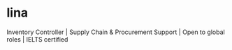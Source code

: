 # lina
Inventory Controller | Supply Chain &amp; Procurement Support | Open to global roles | IELTS certified
